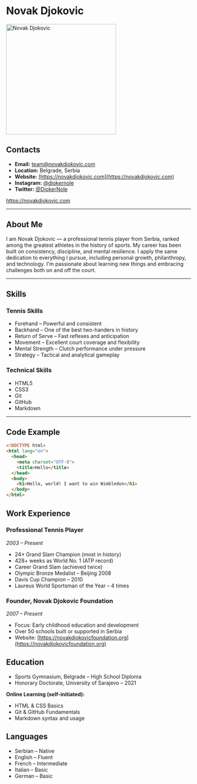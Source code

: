 # Novak Djokovic

<img src="https://upload.wikimedia.org/wikipedia/commons/thumb/d/d7/Novak_Djokovic_2024_Paris_Olympics.jpg/500px-Novak_Djokovic_2024_Paris_Olympics.jpg" alt="Novak Djokovic" width="300" />


## Contacts

- **Email:** team@novakdjokovic.com  
- **Location:** Belgrade, Serbia  
- **Website:** [https://novakdjokovic.com](https://novakdjokovic.com)  
- **Instagram:** [@djokernole](https://instagram.com/djokernole)  
- **Twitter:** [@DjokerNole](https://twitter.com/DjokerNole)  

https://novakdjokovic.com

---

## About Me

I am Novak Djokovic — a professional tennis player from Serbia, ranked among the greatest athletes in the history of sports. My career has been built on consistency, discipline, and mental resilience. I apply the same dedication to everything I pursue, including personal growth, philanthropy, and technology. I'm passionate about learning new things and embracing challenges both on and off the court.

---

## Skills

### Tennis Skills

- Forehand – Powerful and consistent  
- Backhand – One of the best two-handers in history  
- Return of Serve – Fast reflexes and anticipation  
- Movement – Excellent court coverage and flexibility  
- Mental Strength – Clutch performance under pressure  
- Strategy – Tactical and analytical gameplay  

### Technical Skills

- HTML5  
- CSS3  
- Git  
- GitHub  
- Markdown  

---

## Code Example

```html
<!DOCTYPE html>
<html lang="en">
  <head>
    <meta charset="UTF-8">
    <title>Hello</title>
  </head>
  <body>
    <h1>Hello, world! I want to win Wimbledon</h1>
  </body>
</html>
```
## Work Experience

### Professional Tennis Player  
*2003 – Present*

- 24× Grand Slam Champion (most in history)  
- 428+ weeks as World No. 1 (ATP record)  
- Career Grand Slam (achieved twice)  
- Olympic Bronze Medalist – Beijing 2008  
- Davis Cup Champion – 2010  
- Laureus World Sportsman of the Year – 4 times  

### Founder, Novak Djokovic Foundation  
*2007 – Present*

- Focus: Early childhood education and development  
- Over 50 schools built or supported in Serbia  
- Website: [https://novakdjokovicfoundation.org](https://novakdjokovicfoundation.org)

## Education

- Sports Gymnasium, Belgrade – High School Diploma  
- Honorary Doctorate, University of Sarajevo – 2021  

**Online Learning (self-initiated):**  
- HTML & CSS Basics  
- Git & GitHub Fundamentals  
- Markdown syntax and usage  

## Languages

- Serbian – Native  
- English – Fluent  
- French – Intermediate  
- Italian – Basic  
- German – Basic


